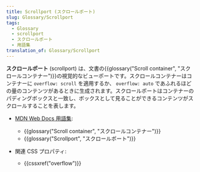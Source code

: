 ```yaml
---
title: Scrollport (スクロールポート)
slug: Glossary/Scrollport
tags:
  - Glossary
  - scrollport
  - スクロールポート
  - 用語集
translation_of: Glossary/Scrollport
---
```

**スクロールポート** (scrollport) は、文書の{{glossary("Scroll container", "スクロールコンテナー")}}の視覚的なビューポートです。スクロールコンテナーはコンテナーに `overflow: scroll` を適用するか、 `overflow: auto` であふれるほどの量のコンテンツがあるときに生成されます。スクロールポートはコンテナーのパディングボックスと一致し、ボックスとして見ることができるコンテンツがスクロールすることを表します。

- [MDN Web Docs 用語集](/ja/docs/Glossary):

  - {{glossary("Scroll container", "スクロールコンテナー")}}
  - {{glossary("Scrollport", "スクロールポート")}}

- 関連 CSS プロパティ:

  - {{cssxref("overflow")}}
